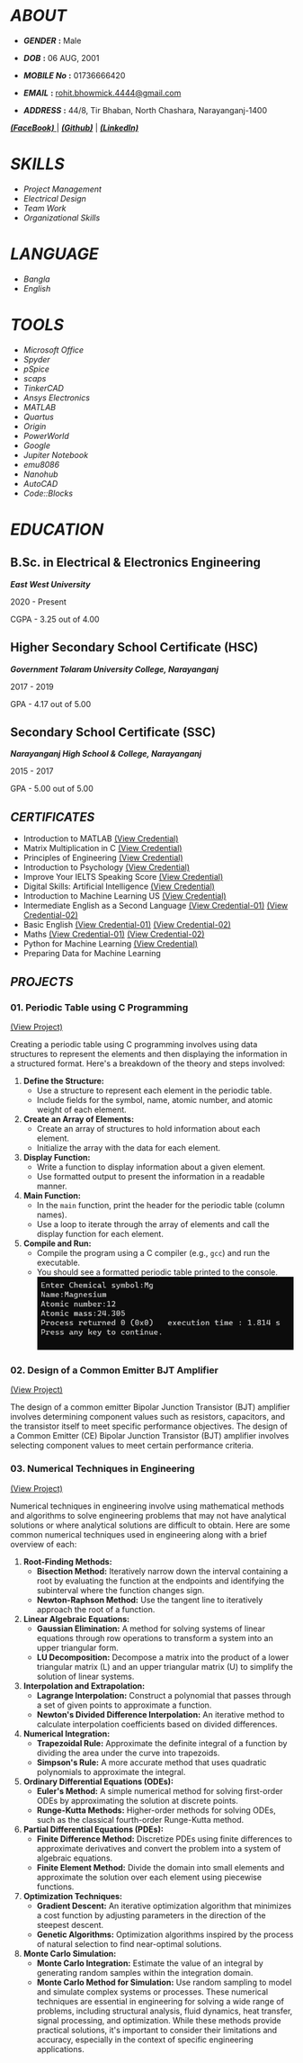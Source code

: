 # _**ABOUT**_
- _**GENDER**_ **:** Male

- _**DOB**_ **:** 06 AUG, 2001

- _**MOBILE No**_ **:** 01736666420

- _**EMAIL**_ **:** rohit.bhowmick.4444@gmail.com

- _**ADDRESS**_ **:** 44/8, Tir Bhaban, North Chashara, Narayanganj-1400

[ _**(FaceBook)**_ ](https://www.facebook.com/rohit.bhowmick.006/) | [_**(Github)**_](https://github.com/rrohit006) | [_**(LinkedIn)**_](https://www.linkedin.com/in/rohit-bhowmick-9683332a8/)  


# _**SKILLS**_
- *Project Management*
- *Electrical Design*
- *Team Work*
- *Organizational Skills*


# _**LANGUAGE**_
- *Bangla*
- *English*

  
# _**TOOLS**_
- *Microsoft Office*
- *Spyder*
- *pSpice*
- *scaps*
- *TinkerCAD* 
- *Ansys Electronics*
- *MATLAB*
- *Quartus*
- *Origin*
- *PowerWorld*
- *Google*
- *Jupiter Notebook*
- *emu8086*
- *Nanohub*
- *AutoCAD*
- *Code::Blocks*

# _**EDUCATION**_
## **B.Sc. in Electrical & Electronics Engineering** 

**_East West University_**  

2020 - Present  

CGPA - 3.25 out of 4.00
## **Higher Secondary School Certificate (HSC)** 

**_Government Tolaram University College, Narayanganj_** 

2017 - 2019 

GPA - 4.17 out of 5.00

## **Secondary School Certificate (SSC)** 

_**Narayanganj High School & College, Narayanganj**_ 

2015 - 2017 

GPA - 5.00 out of 5.00 
  

## _**CERTIFICATES**_
- Introduction to MATLAB         [(View Credential)](https://verify.mygreatlearning.com/verify/LRTUBHDB)
- Matrix Multiplication in C     [(View Credential)](https://verify.mygreatlearning.com/verify/ZRNIBUHW)
- Principles of Engineering      [(View Credential)](https://www.futurelearn.com/certificates/pb8x7qw)
- Introduction to Psychology [(View Credential)](https://www.futurelearn.com/certificates/php4j16)
- Improve Your IELTS Speaking Score [(View Credential)](https://www.futurelearn.com/certificates/g13lscp)
- Digital Skills: Artificial Intelligence [(View Credential)](https://www.futurelearn.com/certificates/atze148)
- Introduction to Machine Learning US [(View Credential)](https://verify.mygreatlearning.com/verify/LYYDJESL)
- Intermediate English as a Second Language [(View Credential-01)](https://learn.saylor.org/admin/tool/certificate/index.php?code=6743653491RB) [(View Credential-02)](https://learn.saylor.org/admin/tool/certificate/index.php?code=4605851133RB)
- Basic English [(View Credential-01)](https://www.futurelearn.com/certificates/4f7bxzi) [(View Credential-02)](https://www.futurelearn.com/certificates/hjcrnvd)
- Maths [(View Credential-01)](https://learn.saylor.org/admin/tool/certificate/index.php?code=2888428184RB) [(View Credential-02)](https://learn.saylor.org/admin/tool/certificate/index.php?code=0174361609RB)
- Python for Machine Learning [(View Credential)](https://verify.mygreatlearning.com/verify/SDHUEJUF)
- Preparing Data for Machine Learning


## **_PROJECTS_**
### 01. Periodic Table using C Programming
[(View Project)](https://github.com/rrohit006/Periodic-Table)

Creating a periodic table using C programming involves using data structures to represent the elements and then displaying the information in a structured format. Here's a breakdown of the theory and steps involved:

1. **Define the Structure:**
   - Use a structure to represent each element in the periodic table.
   - Include fields for the symbol, name, atomic number, and atomic weight of each element.
2. **Create an Array of Elements:**
   - Create an array of structures to hold information about each element.
   - Initialize the array with the data for each element.
3. **Display Function:**
   - Write a function to display information about a given element.
   - Use formatted output to present the information in a readable manner.
4. **Main Function:**
   - In the `main` function, print the header for the periodic table (column names).
   - Use a loop to iterate through the array of elements and call the display function for each element.
5. **Compile and Run:**
   - Compile the program using a C compiler (e.g., `gcc`) and run the executable.
   - You should see a formatted periodic table printed to the console.
![OutPut View](/img/02.png) 

### 02. Design of a Common Emitter BJT Amplifier
[(View Project)](https://github.com/rrohit006/Design-of-a-Common-Emitter-BJT-Amplifier/tree/main)

The design of a common emitter Bipolar Junction Transistor (BJT) amplifier involves determining component values such as resistors, capacitors, and the transistor itself to meet specific performance objectives.  The design of a Common Emitter (CE) Bipolar Junction Transistor (BJT) amplifier involves selecting component values to meet certain performance criteria. 

### 03. Numerical Techniques in Engineering 
[(View Project)](https://github.com/rrohit006/Numerical-Techniques-in-Engineering)

Numerical techniques in engineering involve using mathematical methods and algorithms to solve engineering problems that may not have analytical solutions or where analytical solutions are difficult to obtain. Here are some common numerical techniques used in engineering along with a brief overview of each:
1. **Root-Finding Methods:**
   - **Bisection Method:** Iteratively narrow down the interval containing a root by evaluating the function at the endpoints and identifying the subinterval where the function changes sign.
   - **Newton-Raphson Method:** Use the tangent line to iteratively approach the root of a function.
2. **Linear Algebraic Equations:**
   - **Gaussian Elimination:** A method for solving systems of linear equations through row operations to transform a system into an upper triangular form.
   - **LU Decomposition:** Decompose a matrix into the product of a lower triangular matrix (L) and an upper triangular matrix (U) to simplify the solution of linear systems.
3. **Interpolation and Extrapolation:**
   - **Lagrange Interpolation:** Construct a polynomial that passes through a set of given points to approximate a function.
   - **Newton's Divided Difference Interpolation:** An iterative method to calculate interpolation coefficients based on divided differences.
4. **Numerical Integration:**
   - **Trapezoidal Rule:** Approximate the definite integral of a function by dividing the area under the curve into trapezoids.
   - **Simpson's Rule:** A more accurate method that uses quadratic polynomials to approximate the integral.
5. **Ordinary Differential Equations (ODEs):**
   - **Euler's Method:** A simple numerical method for solving first-order ODEs by approximating the solution at discrete points.
   - **Runge-Kutta Methods:** Higher-order methods for solving ODEs, such as the classical fourth-order Runge-Kutta method.
6. **Partial Differential Equations (PDEs):**
   - **Finite Difference Method:** Discretize PDEs using finite differences to approximate derivatives and convert the problem into a system of algebraic equations.
   - **Finite Element Method:** Divide the domain into small elements and approximate the solution over each element using piecewise functions.
7. **Optimization Techniques:**
   - **Gradient Descent:** An iterative optimization algorithm that minimizes a cost function by adjusting parameters in the direction of the steepest descent.
   - **Genetic Algorithms:** Optimization algorithms inspired by the process of natural selection to find near-optimal solutions.
8. **Monte Carlo Simulation:**
   - **Monte Carlo Integration:** Estimate the value of an integral by generating random samples within the integration domain.
   - **Monte Carlo Method for Simulation:** Use random sampling to model and simulate complex systems or processes.
These numerical techniques are essential in engineering for solving a wide range of problems, including structural analysis, fluid dynamics, heat transfer, signal processing, and optimization. While these methods provide practical solutions, it's important to consider their limitations and accuracy, especially in the context of specific engineering applications.

